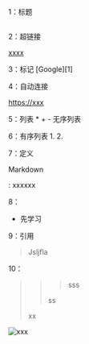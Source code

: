 1：标题

##



2：超链接

[xxxx](htttp://xxxx)



3：标记 [Google][1]



4：自动连接

<https://xxx>



5：列表 *  +   -  无序列表



6：有序列表 1.    2.



7：定义

Markdown

:	xxxxxx



8：

*   先学习



9：引用

> Jsljfla 



10：

> > > sss
> >
> > ss
>
> xx



![xxx]()





